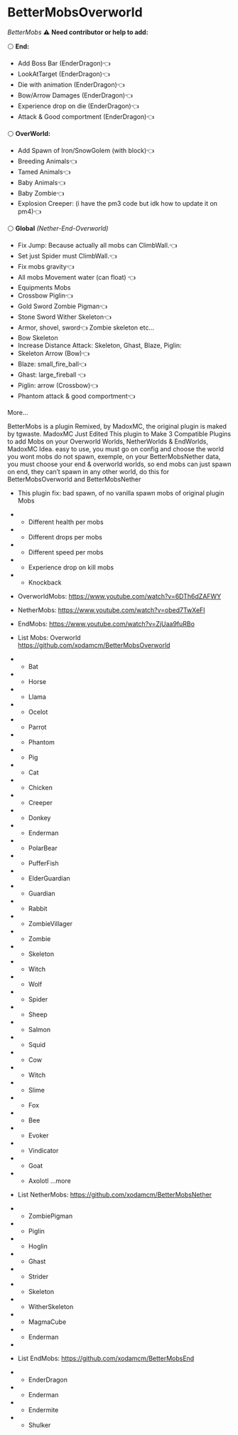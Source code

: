 # BetterMobsOverworld
*BetterMobs*
⚠️ **__Need contributor or help to add:__**

⚪️ **__End:__**
- Add Boss Bar (EnderDragon)👈
- LookAtTarget (EnderDragon)👈
- Die with animation (EnderDragon)👈
- Bow/Arrow Damages (EnderDragon)👈
- Experience drop on die (EnderDragon)👈
- Attack & Good comportment (EnderDragon)👈

⚪️ **__OverWorld:__**
- Add Spawn of Iron/SnowGolem (with block)👈
- Breeding Animals👈
- Tamed Animals👈
- Baby Animals👈
- Baby Zombie👈
- Explosion Creeper:  (i have the pm3 code but idk how to update it on pm4)👈

⚪️ **__Global__** *(Nether-End-Overworld)*
- Fix Jump: Because actually all mobs can ClimbWall.👈
- Set just Spider must ClimbWall.👈
- Fix mobs gravity👈
- All mobs Movement water (can float) 👈
- Equipments Mobs 
- Crossbow Piglin👈
- Gold Sword Zombie Pigman👈
- Stone Sword Wither Skeleton👈
- Armor, shovel, sword👈
Zombie skeleton etc…
- Bow Skeleton 
- Increase Distance Attack: Skeleton, Ghast, Blaze, Piglin:
- Skeleton Arrow (Bow)👈
- Blaze: small_fire_ball👈
- Ghast: large_fireball 👈
- Piglin: arrow (Crossbow)👈
- Phantom attack & good comportment👈

More…

BetterMobs is a plugin Remixed, by MadoxMC, the original plugin is maked by tgwaste.
MadoxMC Just Edited This plugin to Make 3 Compatible Plugins to add Mobs on your Overworld Worlds, NetherWorlds &amp; EndWorlds, 
MadoxMC Idea.
easy to use, you must go on config and choose the world you wont mobs  do not spawn,  exemple, on your BetterMobsNether data, you must choose your end &amp; overworld worlds, so end mobs can just spawn on end, they can’t spawn in any other world, do this for BetterMobsOverworld and BetterMobsNether 
- This plugin fix: bad spawn, of no vanilla spawn mobs of original plugin Mobs 
- - Different health per mobs 
- - Different drops per mobs
- - Different speed per mobs 
- - Experience drop on kill mobs
- - Knockback 

- OverworldMobs: https://www.youtube.com/watch?v=6DTh6dZAFWY
- NetherMobs: https://www.youtube.com/watch?v=obed7TwXeFI
- EndMobs: https://www.youtube.com/watch?v=ZjUaa9fuRBo

- List Mobs: Overworld https://github.com/xodamcm/BetterMobsOverworld
-    - Bat
-    - Horse
-    - Llama
-    - Ocelot
-    - Parrot
-    - Phantom
-    - Pig
-    - Cat
-    - Chicken
-    - Creeper
-    - Donkey
-    - Enderman
-    - PolarBear
-    - PufferFish
-    - ElderGuardian
-    - Guardian
-    - Rabbit
-    - ZombieVillager
-    - Zombie
-    - Skeleton
-    - Witch
-    - Wolf
-    - Spider
-    - Sheep
-    - Salmon
-    - Squid
-    - Cow
-    - Witch
-    - Slime
-    - Fox
-    - Bee
-    - Evoker 
-    - Vindicator
-    - Goat
-    - Axolotl
...more
    
-   List NetherMobs: https://github.com/xodamcm/BetterMobsNether
-    - ZombiePigman 
-    - Piglin 
-    - Hoglin 
-    - Ghast 
-    - Strider 
-    - Skeleton 
-    - WitherSkeleton 
-    - MagmaCube 
-    - Enderman 
-    
-    List EndMobs: https://github.com/xodamcm/BetterMobsEnd
-    - EnderDragon 
-    - Enderman 
-    - Endermite 
-    - Shulker
